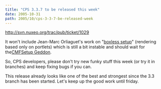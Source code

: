 ```yaml
---
title: "CPS 3.3.7 to be released this week"
date: 2005-10-31
path: 2005/10/cps-3-3-7-be-released-week
---
```


<a class="moz-txt-link-freetext" href="http://svn.nuxeo.org/trac/pub/ticket/1029">http://svn.nuxeo.org/trac/pub/ticket/1029</a>

It won't include Jean-Marc Orliaguet's work on "<a href="http://svn.nuxeo.org/trac/pub/browser/CPSSkins/branches/jmo-boxless/">boxless
setup</a>" (rendering based only on portlets) which is still a bit instable
and should wait for the<a href="http://svn.nuxeo.org/trac/pub/ticket/586">CMFSetup Geddon</a>.

So, CPS developers, please don't try new funky stuff this week (or try it
in branches) and keep fixing bugs if you can.

This release already looks like one of the best and strongest since the 3.3
branch has been started. Let's keep up the good work until friday.

